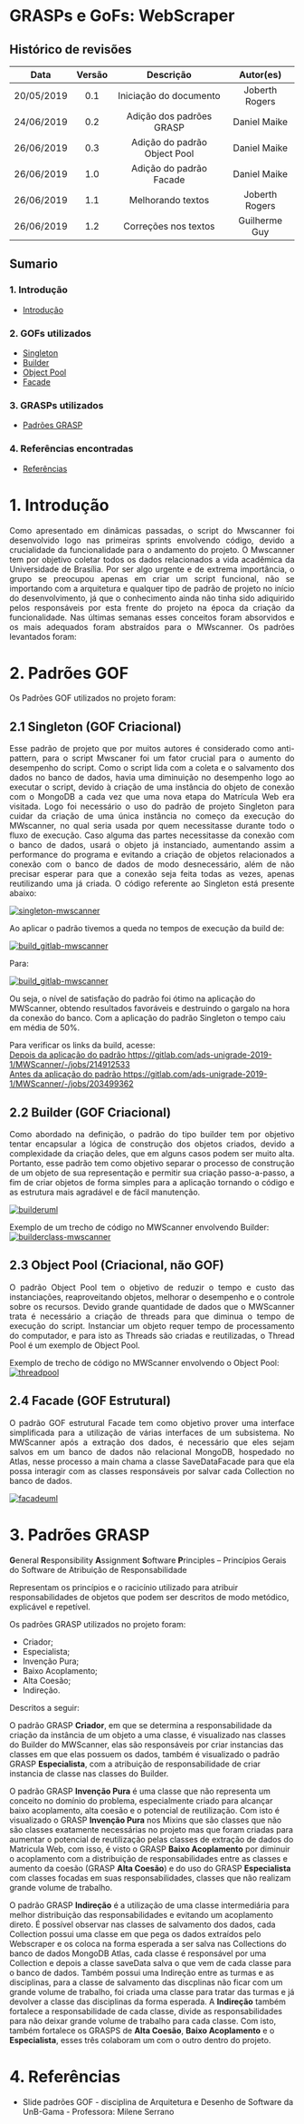 # GRASPs e GoFs: WebScraper

## Histórico de revisões

|   Data   |  Versão  |        Descrição       |          Autor(es)          |
|:--------:|:--------:|:----------------------:|:---------------------------:|
|  20/05/2019 |  0.1 | Iniciação do documento  |  Joberth Rogers|
|  24/06/2019 |  0.2 | Adição dos padrões GRASP  |  Daniel Maike |
|  26/06/2019 |  0.3 | Adição do padrão Object Pool  |  Daniel Maike |
|  26/06/2019 |  1.0 | Adição do padrão Facade  |  Daniel Maike |
| 26/06/2019 | 1.1 | Melhorando textos | Joberth Rogers |
| 26/06/2019 | 1.2 | Correções nos textos | Guilherme Guy |

## Sumario

### 1. Introdução
* [Introdução](#1-introducao) <br>

### 2. GOFs utilizados

* [Singleton](#21-singleton-gof-criacional) <br>
* [Builder](#22-builder-gof-criacional) <br>
* [Object Pool](#23-object-pool-criacional-nao-gof) <br>
* [Facade](#24-facade-gof-estrutural) <br>

### 3. GRASPs utilizados

* [Padrões GRASP](#3-padroes-grasp) <br>

### 4. Referências encontradas

* [Referências](#4-referencias) <br>

# 1. Introdução

<p style="text-align: justify">Como apresentado em dinâmicas passadas, o script do Mwscanner foi desenvolvido logo nas primeiras sprints envolvendo código, devido a crucialidade da funcionalidade para o andamento do projeto. O Mwscanner tem por objetivo coletar todos os dados relacionados a vida acadêmica da Universidade de Brasília. Por ser algo urgente e de extrema importância, o grupo se preocupou apenas em criar um script funcional, não se importando com a arquitetura e qualquer tipo de padrão de projeto no início do desenvolvimento, já que o conhecimento ainda não tinha sido adiquirido pelos responsáveis por esta frente do projeto na época da criação da funcionalidade. Nas últimas semanas esses conceitos foram absorvidos e os mais adequados foram abstraídos para o MWscanner. Os padrões levantados foram: </p>

# 2. Padrões GOF

Os Padrões GOF utilizados no projeto foram:

## 2.1 Singleton (GOF Criacional)

<p style="text-align: justify">Esse padrão de projeto que por muitos autores é considerado como anti-pattern, para o script Mwscaner foi um fator crucial para o aumento do desempenho do script. Como o script lida com a coleta e  o salvamento dos dados no banco de dados, havia uma diminuição no desempenho logo ao executar o script, devido à criação de uma instância do objeto de conexão com o MongoDB a cada vez que uma nova etapa do Matrícula Web era visitada. Logo foi necessário o uso do padrão de projeto Singleton para cuidar da criação de uma única instância no começo da execução do MWscanner, no qual seria usada por quem necessitasse durante todo o fluxo de execução. Caso alguma das partes necessitasse da conexão com o banco de dados, usará o objeto já instanciado, aumentando assim a performance do programa e evitando a criação de objetos relacionados a conexão com o banco de dados de modo desnecessário, além de não precisar esperar para que a conexão seja feita todas as vezes, apenas reutilizando uma já criada. O código referente ao Singleton está presente abaixo:</p>   

[![singleton-mwscanner](img/singleton_mwscanner.png)](img/singleton_mwscanner.png)

<p style="text-align: justify">
  Ao aplicar o padrão tivemos a queda no tempos de execução da build de:
</p>

[![build_gitlab-mwscanner](img/build_gitlab1.png)](img/build_gitlab1.png)

<p>
  Para:
</p>

[![build_gitlab-mwscanner](img/build_gitlab2.png)](img/build_gitlab2.png)

<p>
  Ou seja, o nível de satisfação do padrão foi ótimo na aplicação do MWScanner, obtendo resultados favoráveis e destruindo o gargalo na hora da conexão do banco.
  Com a aplicação do padrão Singleton o tempo caiu em média de 50%.
</p>

<p> Para verificar os links da build, acesse:
  <br>
  <a href="https://gitlab.com/ads-unigrade-2019-1/MWScanner/-/jobs/214912533">
    Depois da aplicação do padrão https://gitlab.com/ads-unigrade-2019-1/MWScanner/-/jobs/214912533
  </a>
  <br>
  <a href="https://gitlab.com/ads-unigrade-2019-1/MWScanner/-/jobs/203499362">
    Antes da aplicação do padrão https://gitlab.com/ads-unigrade-2019-1/MWScanner/-/jobs/203499362
  </a>
</p>

## 2.2 Builder (GOF Criacional)

<p style="text-align: justify">
  Como abordado na definição, o padrão do tipo builder tem por objetivo tentar encapsular a lógica de construção dos objetos criados, devido a complexidade da criação deles, que em alguns casos podem ser muito alta. Portanto, esse padrão tem como objetivo separar o processo de construção de um objeto de sua representação e permitir sua criação passo-a-passo, a fim de criar objetos de forma simples para a aplicação tornando o código e as estrutura mais agradável e de fácil manutenção.
</p>

[![builderuml](img/builderuml.png)](img/builderuml.png)

Exemplo de um trecho de código no MWScanner envolvendo Builder: <br>
[![builderclass-mwscanner](img/builder.png)](img/builder.png)

## 2.3 Object Pool (Criacional, não GOF)

<p style="text-align: justify">
  O padrão Object Pool tem o objetivo de reduzir o tempo e custo das instanciações, reaproveitando objetos, melhorar o desempenho e o controle sobre os recursos. Devido grande quantidade de dados que o MWScanner trata é necessário a criação de threads para que diminua o tempo de execução do script. Instanciar um objeto requer tempo de processamento do computador, e para isto as Threads são criadas e reutilizadas, o Thread Pool é um exemplo de Object Pool.
</p>

Exemplo de  trecho de código no MWScanner envolvendo o Object Pool: <br>
[![threadpool](img/thread-pool.png)](img/thread-pool.png)

## 2.4 Facade (GOF Estrutural)

<p style="text-align: justify">
  O padrão GOF estrutural Facade tem como objetivo prover uma interface simplificada para a utilização de várias interfaces de um subsistema. No MWScanner após a extração dos dados, é necessário que eles sejam salvos em um banco de dados não relacional MongoDB, hospedado no Atlas, nesse processo a main chama a classe SaveDataFacade para que ela possa interagir com as classes responsáveis por salvar cada Collection no banco de dados.
</p>

[![facadeuml](img/facadeuml.png)](img/facadeuml.png)

# 3. Padrões GRASP

**G**eneral **R**esponsibility **A**ssignment **S**oftware **P**rinciples – Princípios Gerais do Software de Atribuição de Responsabilidade

Representam os princípios e o racicínio utilizado para atribuir responsabilidades de objetos que podem ser descritos de modo metódico, explicável e repetível.

Os padrões GRASP utilizados no projeto foram:

* Criador;
* Especialista;
* Invenção Pura;
* Baixo Acoplamento;
* Alta Coesão;
* Indireção.

Descritos a seguir:

O padrão GRASP **Criador**, em que se determina a responsabilidade da criação da instância de um objeto a uma classe, é visualizado nas classes do Builder do MWScanner, elas são responsáveis por criar instancias das classes em que elas possuem os dados, também é visualizado o padrão GRASP **Especialista**, com a atribuição de responsabilidade de criar instancia de classe nas classes do Builder.

O padrão GRASP **Invenção Pura** é uma classe que não representa um conceito no domínio do problema, especialmente criado para alcançar baixo acoplamento, alta coesão e o potencial de reutilização. Com isto é visualizado o GRASP **Invenção Pura** nos Mixins que são classes que não são classes exatamente necessárias no projeto mas que foram criadas para aumentar o potencial de reutilização pelas classes de extração de dados do Matricula Web, com isso, é visto o GRASP **Baixo Acoplamento** por diminuir o acoplamento com a distribuição de responsabilidades entre as classes e aumento da coesão (GRASP **Alta Coesão**) e do uso do GRASP **Especialista** com classes focadas em suas responsabilidades, classes que não realizam grande volume de trabalho.

O padrão GRASP **Indireção** é a utilização de uma classe intermediária para melhor distribuição das responsabilidades e evitando um acoplamento direto. É possível observar nas classes de salvamento dos dados, cada Collection possui uma classe em que pega os dados extraídos pelo Webscraper e os coloca na forma esperada a ser salva nas Collections do banco de dados MongoDB Atlas, cada classe é responsável por uma Collection e depois a classe saveData salva o que vem de cada classe para o banco de dados. Também possui uma Indireção entre as turmas e as disciplinas, para a classe de salvamento das discplinas não ficar com um grande volume de trabalho, foi criada uma classe para tratar das turmas e já devolver a classe das disciplinas da forma esperada. A **Indireção** também fortalece a responsabilidade de cada classe, divide as responsabilidades para não deixar grande volume de trabalho para cada classe. Com isto, também fortalece os GRASPS de **Alta Coesão**, **Baixo Acoplamento** e o **Especialista**, esses três colaboram um com o outro dentro do projeto.

# 4. Referências

* Slide padrões GOF - disciplina de Arquitetura e Desenho de Software da UnB-Gama - Professora: Milene Serrano